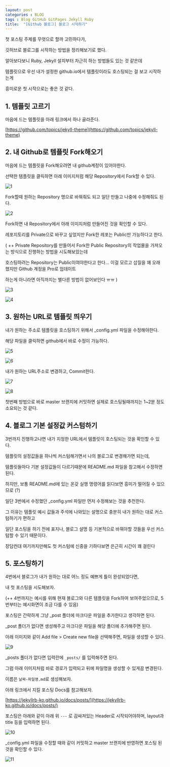 ```yaml
---
layout: post
categories : BLOG
tags : Blog GitHub GitPages Jekyll Ruby
title:  "[Github 블로그] 블로그 시작하기"
---
```



첫 포스팅 주제를 무엇으로 할까 고민하다가, 

깃허브로 블로그를 시작하는 방법을 정리해보기로 했다. 

알아보다보니 Ruby, Jekyll 설치부터 차근히 하는 방법들도 있는 것 같은데 

템플릿으로 우선 내가 설정한 github.io에서 템플릿이라도 호스팅되는 걸 보고 시작하는게 

흥미로운 첫 시작으로는 좋은 것 같다. 



## 1. 템플릿 고르기

마음에 드는 템플릿을 아래 링크에서 하나 골라준다. 

[https://github.com/topics/jekyll-theme](https://github.com/topics/jekyll-theme)



## 2. 내 Github로 템플릿 Fork해오기 

마음에 드는 템플릿을 Fork해오려면 내 github계정이 있어야한다. 

선택한 템플릿을 클릭하면 아래 이미지처럼 해당 Repository에서 Fork할 수 있다.  

![1](/img/in-post/post-how-to-start-github-blog/1.png)



Fork할때 원하는 Repository 명으로 바꿔줘도 되고 일단 만들고 나중에 수정해줘도 된다. 

![2](/img/in-post/post-how-to-start-github-blog/2.png)



Fork하면 내 Repository에서 아래 이미지처럼 만들어진 것을 확인할 수 있다. 

레포지토리를 Private으로 바꾸고 싶었지만 Fork한 레포는 Public만 가능하다고 한다. 



( ++ Private Repository를 만들어서 Fork한 Public Repository의 작업물을 가져오는 방식으로 진행하는 방법을 시도해보았는데

호스팅하려는 Repository는 Public이여야한다고 한다... 이걸 모르고 삽질을 꽤 오래 했지만 Github 계정을 Pro로 업데이트 

하는게 아니라면 아직까지는 별다른 방법이 없어보인다 ㅠㅠ )

![3](/img/in-post/post-how-to-start-github-blog/3.png)

![4](/img/in-post/post-how-to-start-github-blog/4.png)



## 3. 원하는 URL로 템플릿 띄우기 

내가 원하는 주소로 템플릿을 호스팅하기 위해서 _config.yml 파일을 수정해야한다. 

해당 파일을 클릭하면 github에서 바로 수정이 가능하다.

![5](/img/in-post/post-how-to-start-github-blog/5.png)

![6](/img/in-post/post-how-to-start-github-blog/6.png)



내가 원하는 URL주소로 변경하고, Commit한다. 

![7](/img/in-post/post-how-to-start-github-blog/7.png)

![8](/img/in-post/post-how-to-start-github-blog/8.png)



첫번째 방법으로 바로 master 브랜치에 커밋하면 실제로 호스팅될때까지는 1~2분 정도 소요되는 것 같다. 



## 4. 블로그 기본 설정값 커스텀하기

3번까지 진행하고나면 내가 지정한 URL에서 템플릿이 호스팅되는 것을 확인할 수 있다. 

템플릿의 설정값들을 하나씩 커스텀해가면서 나의 블로그로 변경해가면 되는데,

템플릿들마다 기본 설정값들이 다르기때문에 README.md 파일을 참고해서 수정하면 된다. 



하지만, 보통 README.md에 있는 온갖 실행 명령어를 읽다보면 흥미가 떨어질 수 있으므로 (?)

일단 3번에서 수정했던 _config.yml 파일만 먼저 수정해보는 것을 추천한다. 



그 이유는 템플릿 예시 값들과 주석에 나와있는 설명으로 충분히 내가 원하는 대로 커스텀하기가 편하고

일단 포스팅을 하기 전에 표지나, 블로그 설명 등 기본적으로 바꿔야할 것들을 우선 커스텀할 수 있기 때문이다. 

장담컨대 여기까지만해도 첫 커스텀에 신중을 기하다보면 은근히 시간이 꽤 걸린다 



## 5. 포스팅하기

4번에서 블로그가 내가 원하는 대로 어느 정도 예쁘게 틀이 완성되었다면, 

내 첫 포스팅을 시도해보자. 

(++ 4번까지는 예시를 위해 현재 블로그와 다른 템플릿을 Fork하여 보여주었으므로, 5번부터는 예시화면이 조금 다를 수 있음)



포스팅은 간략하게 그냥 _post 폴더에 마크다운 파일을 추가한다고 생각하면 된다. 

_post 폴더가 없다면 생성해주고 마크다운 파일을 해당 폴더에 추가해주면 된다. 



 아래 이미지와 같이 Add file > Create new file을 선택해주면, 파일을 생성할 수 있다.

![9](/img/in-post/post-how-to-start-github-blog/9.png)



_posts 폴더가 없다면 입력란에 `_posts/` 를 입력해주면 된다. 

그럼 아래 이미지처럼 바로 경로가 입력되고 뒤에 파일명을 생성할 수 있게끔 변경된다.

이름은 `날짜-파일명.md`로 생성해보자.



아래 링크에서 지킬 포스팅 Docs를 참고해보자. 

[https://jekyllrb-ko.github.io/docs/posts/](https://jekyllrb-ko.github.io/docs/posts/)

포스팅은 아래와 같이 아래 위 `---` 로 감싸져있는 Header로 시작되어야하며, layout과 title 등을 입력하면 된다. 

![10](/img/in-post/post-how-to-start-github-blog/10.png)



_config.yml 파일을 수정할 때와 같이 커밋하고 master 브랜치에 반영하면 포스팅 된 것을 확인할 수 있다. 

![11](/img/in-post/post-how-to-start-github-blog/11.png)

